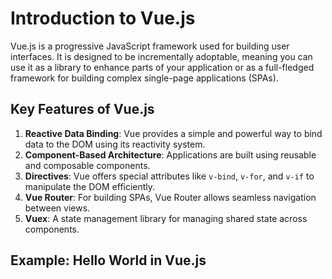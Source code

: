 # Introduction to Vue.js

Vue.js is a progressive JavaScript framework used for building user interfaces. It is designed to be incrementally adoptable, meaning you can use it as a library to enhance parts of your application or as a full-fledged framework for building complex single-page applications (SPAs).

## Key Features of Vue.js

1. **Reactive Data Binding**: Vue provides a simple and powerful way to bind data to the DOM using its reactivity system.
2. **Component-Based Architecture**: Applications are built using reusable and composable components.
3. **Directives**: Vue offers special attributes like `v-bind`, `v-for`, and `v-if` to manipulate the DOM efficiently.
4. **Vue Router**: For building SPAs, Vue Router allows seamless navigation between views.
5. **Vuex**: A state management library for managing shared state across components.

## Example: Hello World in Vue.js
